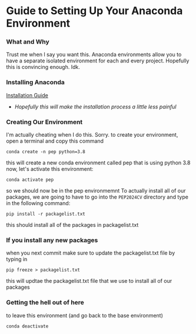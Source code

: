 # Guide to Setting Up Your Anaconda Environment
### What and Why
Trust me when I say you want this. Anaconda environments allow you to have a separate isolated environment for each and every project.
Hopefully this is convincing enough. Idk.
### Installing Anaconda
[Installation Guide](https://docs.anaconda.com/free/anaconda/install/index.html)
- *Hopefully this will make the installation process a little less painful*
### Creating Our Environment
I'm actually cheating when I do this. Sorry.
to create your environment, open a terminal and copy this command
```
conda create -n pep python=3.8
```
this will create a new conda environment called pep that is using python 3.8
now, let's activate this environment:
```
conda activate pep
```
so we should now be in the pep environmemnt
To actually install all of our packages, we are going to have to go into the `PEP2024CV` directory and type in the following command:
```
pip install -r packagelist.txt
```
this should install all of the packages in packagelist.txt
### If you install any new packages
when you next commit make sure to update the packagelist.txt file by typing in
```
pip freeze > packagelist.txt
```
this will updtae the packagelist.txt file that we use to install all of our packages
### Getting the hell out of here
to leave this environment (and go back to the base environment)
```
conda deactivate
```

